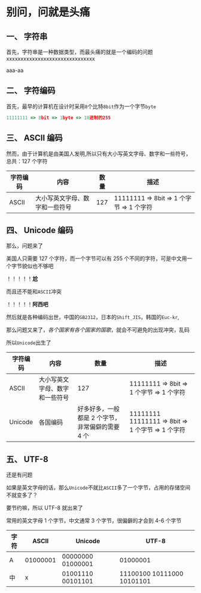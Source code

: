 # 别问，问就是头痛

## 一、 字符串

首先，字符串是一种数据类型，而最头痛的就是一个编码的问题xxxxxxxxxxxxxxxxxxxxxxxxxxxxxxx

aaa-aa

## 二、 字符编码

首先，最早的计算机在设计时采用`8`个比特`8bit`作为一个字节`byte`

```js
11111111 => 8bit => 1byte => 10进制的255
```

## 三、 ASCII 编码

然而，由于计算机是由美国人发明,所以只有大小写英文字母、数字和一些符号，总共：127 个字符

| 字符编码 | 内容                           | 数量 | 描述                                     |
| -------- | ------------------------------ | ---- | ---------------------------------------- |
| ASCII    | 大小写英文字母、数字和一些符号 | 127  | 11111111 => 8bit => 1 个字节 => 1 个字符 |

## 四、 Unicode 编码

那么，问题来了

美国人只需要 127 个字符，而一个字节可以有 255 个不同的字符，可是中文用一个字节貌似也不够吧

！！！！！**尬**

而且还不能和`ASCII`冲突

！！！！！**阿西吧**

然后就是各种编码出世，中国的`GB2312`，日本的`Shift_JIS`，韩国的`Euc-kr`,

那么问题又来了，_各个国家有各个国家的国歌_，就会不可避免的出现冲突，乱码

所以`Unicode`出生了

| 字符编码 | 内容                           | 数量                                             | 描述                                              |
| -------- | ------------------------------ | ------------------------------------------------ | ------------------------------------------------- |
| ASCII    | 大小写英文字母、数字和一些符号 | 127                                              | 11111111 => 8bit => 1 个字节 => 1 个字符          |
| Unicode  | 各国编码                       | 好多好多，一般都是 2 个字节，非常偏僻的需要 4 个 | 11111111 11111111 => 8bit => 1 个字节 => 1 个字符 |

## 五、 UTF-8

还是有问题

如果是英文字母的话，那么`Unicode`不就比`ASCII`多了一个字节，占用的存储空间不就变多了？

要节约嘛，所以 UTF-8 就出来了

常用的英文字母 1 个字节，中文通常 3 个字节，很偏僻的才会到 4-6 个字节

| 字符 | ASCII    | Unicode           | UTF-8                      |
| ---- | -------- | ----------------- | -------------------------- |
| A    | 01000001 | 00000000 01000001 | 01000001                   |
| 中   | x        | 01001110 00101101 | 11100100 10111000 10101101 |
